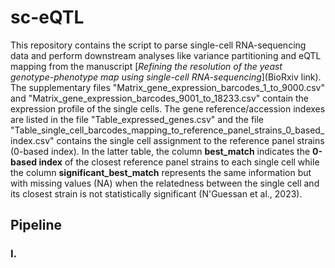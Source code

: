 # sc-eQTL
This repository contains the script to parse single-cell RNA-sequencing data and perform downstream analyses like variance partitioning and eQTL mapping from the manuscript [*Refining the resolution of the yeast genotype-phenotype map using single-cell RNA-sequencing*](BioRxiv link). The supplementary files "Matrix_gene_expression_barcodes_1_to_9000.csv" and "Matrix_gene_expression_barcodes_9001_to_18233.csv" contain the expression profile of the single cells. The gene reference/accession indexes are listed in the file "Table_expressed_genes.csv" and the file "Table_single_cell_barcodes_mapping_to_reference_panel_strains_0_based_index.csv" contains the single cell assignment to the reference panel strains (0-based index). In the latter table, the column **best_match** indicates the **0-based index** of the closest reference panel strains to each single cell while the column **significant_best_match** represents the same information but with missing values (NA) when the relatedness between the single cell and its closest strain is not statistically significant (N'Guessan et al., 2023). 

## Pipeline
### I. 
